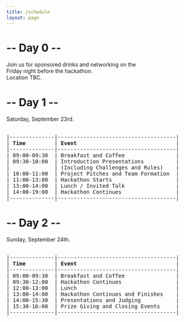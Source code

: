 ```yaml
---
title: /schedule
layout: page
---
```


<div class="organizer-info">
    <div class="center">
    <h1 class="organizers-title">-- Day 0 --</h1>
    </div>
    <div class="info">
    Join us for sponsored drinks and networking on the<br>
    Friday night before the hackathon.<br>
    Location TBC.
</div> 
</div>

<div class="organizer-info">
    <div class="center">
    <h1 class="organizers-title">-- Day 1 --</h1>
    </div>
    <div class="info">
    Saturday, September 23rd.<br><br>
</div> 
</div>


<div class="ascii-art-container">
  <pre>
|--------------|-------------------------------------|
| <b>Time</b>         | <b>Event</b>                               |
|--------------|-------------------------------------|
| 09:00-09:30  | Breakfast and Coffee                |
| 09:30-10:00  | Introduction Presentations          |
|              | (Including Challenges and Rules)    |
| 10:00-11:00  | Project Pitches and Team Formation  |
| 11:00-13:00  | Hackathon Starts                    |
| 13:00-14:00  | Lunch / Invited Talk                |
| 14:00-19:00  | Hackathon Continues                 |
|--------------|-------------------------------------|
</pre> 
</div>

<div class="organizer-info">
    <div class="center">
    <h1 class="organizers-title">-- Day 2 --</h1>
    </div>
    <div class="info">
    Sunday, September 24th.<br><br>
</div> 
</div>

<div class="ascii-art-container">
  <pre>
|--------------|-------------------------------------|
| <b>Time</b>         | <b>Event</b>                               |
|--------------|-------------------------------------|
| 09:00-09:30  | Breakfast and Coffee                |
| 09:30-12:00  | Hackathon Continues                 |
| 12:00-13:00  | Lunch                               |
| 13:00-14:00  | Hackathon Continues and Finishes    |
| 14:00-15:30  | Presentations and Judging           |
| 15:30-16:00  | Prize Giving and Closing Events     |
|--------------|-------------------------------------|
</pre> 
</div>


<p><br></p>
